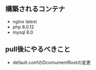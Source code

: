 ## 構築されるコンテナ

- nginx latest
- php 8.0.12
- mysql 8.0

## pull後にやるべきこと

- default.confのDcomumentRootの変更
